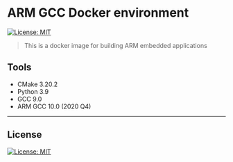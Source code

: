 # ARM GCC Docker environment

[![License: MIT](https://img.shields.io/badge/License-MIT-blue.svg)](https://opensource.org/licenses/MIT)

> This is a docker image for building ARM embedded applications

## Tools

+ CMake 3.20.2
+ Python 3.9
+ GCC 9.0
+ ARM GCC 10.0 (2020 Q4)

---

## License

[![License: MIT](https://img.shields.io/badge/License-MIT-blue.svg)](https://opensource.org/licenses/MIT)
